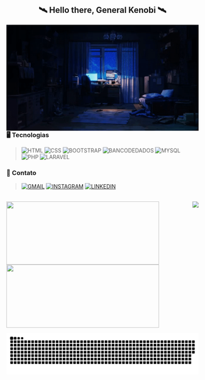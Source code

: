 <div align="center">
 
## 🛰️ Hello there, General Kenobi 🛰️
 
</div> 
<img  align="left" alt="room" width="550"  src="https://raw.githubusercontent.com/DanielMhl/DanielMhl/main/bg2.gif.gif"/>
 
### 	🖥️ Tecnologias

>![HTML](https://img.shields.io/badge/HTML5-E34F26?style=for-the-badge&logo=html5&logoColor=white)
>![CSS](https://img.shields.io/badge/CSS3-1572B6?style=for-the-badge&logo=css3&logoColor=white)
>![BOOTSTRAP](https://img.shields.io/badge/Bootstrap-563D7C?style=for-the-badge&logo=bootstrap&logoColor=white)
>![BANCODEDADOS](https://img.shields.io/badge/SQL_Banco_de_dados-07405E?style=for-the-badge&logo=sqlite&logoColor=white)
>![MYSQL](https://img.shields.io/badge/MySQL-00000F?style=for-the-badge&logo=mysql&logoColor=white)
>![PHP](https://img.shields.io/badge/PHP-777BB4?style=for-the-badge&logo=php&logoColor=white)
>![LARAVEL](https://img.shields.io/badge/Laravel-FF2D20?style=for-the-badge&logo=laravel&logoColor=white)

### 📲 Contato

>[![GMAIL](https://img.shields.io/badge/Gmail-D14836?style=for-the-badge&logo=gmail&logoColor=white)](mailto:dmarques2000@gmail.com)
>[![INSTAGRAM](https://img.shields.io/badge/Instagram-E4405F?style=for-the-badge&logo=instagram&logoColor=white)](https://www.instagram.com/no_ideia/)
>[![LINKEDIN](https://img.shields.io/badge/LinkedIn-0077B5?style=for-the-badge&logo=linkedin&logoColor=white)](https://www.linkedin.com/in/daniel-marques-951537144/)

<br>

<div> 
<img align="right" src="https://spotify-recently-played-readme.vercel.app/api?user=31yvrf4p6ikkjxlkx3shxviu6n7a&unique={true|1|on|yes}">
</div>   

<div>
    <a href="https://github.com/DanielMhl">
    <img align="center" height="165em" width="400em" src="https://github-readme-stats.vercel.app/api?username=Danielmhl&show_icons=true&theme=tokyonight">
    <img align="center" height="165em" width="400em" src="https://github-readme-stats.vercel.app/api/top-langs/?username=DanielMhl&theme=tokyonight&layout=compact"
</div>
   
<br>

![Snake animation](https://github.com/DanielMhl/DanielMhl/blob/main/dist/github-contribution-grid-snake.svg)
